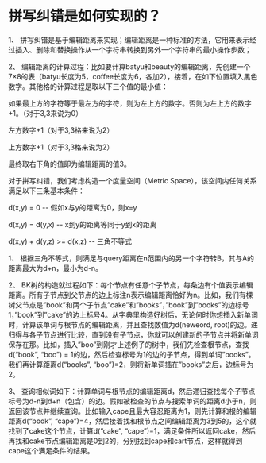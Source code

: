 
# 拼写纠错是如何实现的？

1、 拼写纠错是基于编辑距离来实现；编辑距离是一种标准的方法，它用来表示经过插入、删除和替换操作从一个字符串转换到另外一个字符串的最小操作步数；

2、 编辑距离的计算过程：比如要计算batyu和beauty的编辑距离，先创建一个7×8的表（batyu长度为5，coffee长度为6，各加2），接着，在如下位置填入黑色数字。其他格的计算过程是取以下三个值的最小值：

如果最上方的字符等于最左方的字符，则为左上方的数字。否则为左上方的数字+1。（对于3,3来说为0）

左方数字+1（对于3,3格来说为2）

上方数字+1（对于3,3格来说为2）

最终取右下角的值即为编辑距离的值3。

对于拼写纠错，我们考虑构造一个度量空间（Metric Space），该空间内任何关系满足以下三条基本条件：

d(x,y) = 0 -- 假如x与y的距离为0，则x=y

d(x,y) = d(y,x)  -- x到y的距离等同于y到x的距离

d(x,y) + d(y,z) >= d(x,z) -- 三角不等式

1、 根据三角不等式，则满足与query距离在n范围内的另一个字符转B，其与A的距离最大为d+n，最小为d-n。

2、 BK树的构造就过程如下：每个节点有任意个子节点，每条边有个值表示编辑距离。所有子节点到父节点的边上标注n表示编辑距离恰好为n。比如，我们有棵树父节点是”book”和两个子节点”cake”和”books”，”book”到”books”的边标号1，”book”到”cake”的边上标号4。从字典里构造好树后，无论何时你想插入新单词时，计算该单词与根节点的编辑距离，并且查找数值为d(neweord, root)的边。递归得与各子节点进行比较，直到没有子节点，你就可以创建新的子节点并将新单词保存在那。比如，插入”boo”到刚才上述例子的树中，我们先检查根节点，查找d(“book”, “boo”) = 1的边，然后检查标号为1的边的子节点，得到单词”books”。我们再计算距离d(“books”, “boo”)=2，则将新单词插在”books”之后，边标号为2。

3、 查询相似词如下：计算单词与根节点的编辑距离d，然后递归查找每个子节点标号为d-n到d+n（包含）的边。假如被检查的节点与搜索单词的距离d小于n，则返回该节点并继续查询。比如输入cape且最大容忍距离为1，则先计算和根的编辑距离d(“book”, “cape”)=4，然后接着找和根节点之间编辑距离为3到5的，这个就找到了cake这个节点，计算d(“cake”, “cape”)=1，满足条件所以返回cake，然后再找和cake节点编辑距离是0到2的，分别找到cape和cart节点，这样就得到cape这个满足条件的结果。